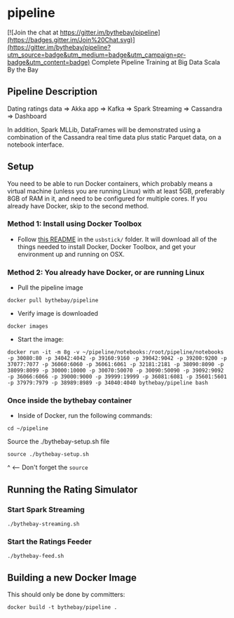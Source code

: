 # pipeline

[![Join the chat at https://gitter.im/bythebay/pipeline](https://badges.gitter.im/Join%20Chat.svg)](https://gitter.im/bythebay/pipeline?utm_source=badge&utm_medium=badge&utm_campaign=pr-badge&utm_content=badge)
Complete Pipeline Training at Big Data Scala By the Bay

## Pipeline Description

Dating ratings data => Akka app => Kafka => Spark Streaming => Cassandra => Dashboard

In addition, Spark MLLib, DataFrames will be demonstrated using a combination of the Cassandra real time data plus static Parquet data, on a notebook interface.

## Setup

You need to be able to run Docker containers, which probably means a virtual machine (unless you are running Linux) with at least 5GB, preferably 8GB of RAM in it, and need to be configured for multiple cores.  If you already have Docker, skip to the second method.

### Method 1: Install using Docker Toolbox

* Follow [this README](usbstick/README.md) in the `usbstick/` folder.  It will download all of the things needed to install Docker, Docker Toolbox, and get your environment up and running on OSX.

### Method 2: You already have Docker, or are running Linux

* Pull the pipeline image 
```
docker pull bythebay/pipeline
```
* Verify image is downloaded 
```
docker images
```

* Start the image:
```
docker run -it -m 8g -v ~/pipeline/notebooks:/root/pipeline/notebooks -p 30080:80 -p 34042:4042 -p 39160:9160 -p 39042:9042 -p 39200:9200 -p 37077:7077 -p 36060:6060 -p 36061:6061 -p 32181:2181 -p 38090:8090 -p 38099:8099 -p 30000:10000 -p 30070:50070 -p 30090:50090 -p 39092:9092 -p 36066:6066 -p 39000:9000 -p 39999:19999 -p 36081:6081 -p 35601:5601 -p 37979:7979 -p 38989:8989 -p 34040:4040 bythebay/pipeline bash
```

### Once inside the bythebay container

* Inside of Docker, run the following commands:
```
cd ~/pipeline
```
Source the ./bythebay-setup.sh file
```
source ./bythebay-setup.sh
```
^ <-- Don't forget the `source`

## Running the Rating Simulator

### Start Spark Streaming
```
./bythebay-streaming.sh
```

### Start the Ratings Feeder
```
./bythebay-feed.sh
```

## Building a new Docker Image

This should only be done by committers:
```
docker build -t bythebay/pipeline .
```

